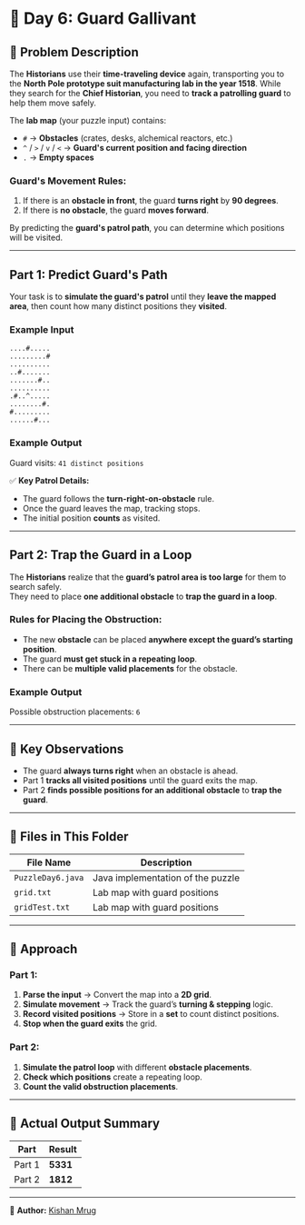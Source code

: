 # 🎄 Day 6: Guard Gallivant  

## 📜 Problem Description  

The **Historians** use their **time-traveling device** again, transporting you to the **North Pole prototype suit manufacturing lab in the year 1518**. While they search for the **Chief Historian**, you need to **track a patrolling guard** to help them move safely.  

The **lab map** (your puzzle input) contains:
- `#` → **Obstacles** (crates, desks, alchemical reactors, etc.)
- `^` / `>` / `v` / `<` → **Guard's current position and facing direction**
- `.` → **Empty spaces**  

### **Guard's Movement Rules:**
1. If there is an **obstacle in front**, the guard **turns right** by **90 degrees**.
2. If there is **no obstacle**, the guard **moves forward**.

By predicting the **guard's patrol path**, you can determine which positions will be visited.

---

## Part 1: Predict Guard's Path  

Your task is to **simulate the guard's patrol** until they **leave the mapped area**, then count how many distinct positions they **visited**.

### Example Input  

```
....#.....
.........#
..........
..#.......
.......#..
..........
.#..^.....
........#.
#.........
......#...
```

### Example Output  

Guard visits: `41 distinct positions`

✅ **Key Patrol Details:**  
- The guard follows the **turn-right-on-obstacle** rule.
- Once the guard leaves the map, tracking stops.
- The initial position **counts** as visited.

---

## Part 2: Trap the Guard in a Loop  

The **Historians** realize that the **guard’s patrol area is too large** for them to search safely.  
They need to place **one additional obstacle** to **trap the guard in a loop**.

### **Rules for Placing the Obstruction:**  
- The new **obstacle** can be placed **anywhere except the guard’s starting position**.
- The guard **must get stuck in a repeating loop**.
- There can be **multiple valid placements** for the obstacle.

### Example Output  

Possible obstruction placements: `6`

---

## 🔑 Key Observations  

- The guard **always turns right** when an obstacle is ahead.
- Part 1 **tracks all visited positions** until the guard exits the map.
- Part 2 **finds possible positions for an additional obstacle** to **trap the guard**.

---

## 📂 Files in This Folder  

| File Name       | Description                         |
|----------------|-------------------------------------|
| `PuzzleDay6.java` | Java implementation of the puzzle |
| `grid.txt`      | Lab map with guard positions       |
| `gridTest.txt`      | Lab map with guard positions       |

---

## 🧠 Approach  

### **Part 1:**  
1. **Parse the input** → Convert the map into a **2D grid**.  
2. **Simulate movement** → Track the guard’s **turning & stepping** logic.  
3. **Record visited positions** → Store in a **set** to count distinct positions.  
4. **Stop when the guard exits** the grid.  

### **Part 2:**  
1. **Simulate the patrol loop** with different **obstacle placements**.  
2. **Check which positions** create a repeating loop.  
3. **Count the valid obstruction placements**.  

---

## 📌 Actual Output Summary  

| Part    | Result |
|---------|-------|
| Part 1  | **5331** |
| Part 2  | **1812** |

---

📝 **Author:** [Kishan Mrug](https://github.com/kmrug)
